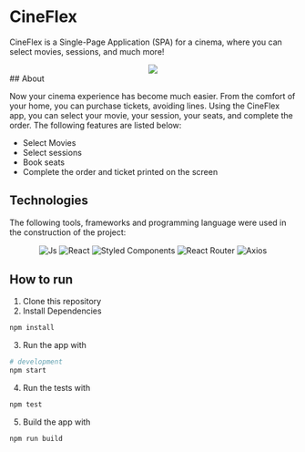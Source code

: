 # CineFlex
CineFlex is a Single-Page Application (SPA) for a cinema, where you can select movies, sessions, and much more!

<div align="center">
<img align="center" src="https://media.giphy.com/media/v1.Y2lkPTc5MGI3NjExenZ5YnQwdTltOTJncDE5eG14c2Q1NmllNWM5cmRjNWRmcW1tcXdneiZlcD12MV9pbnRlcm5hbF9naWZfYnlfaWQmY3Q9Zw/unIqBfPmQSiDqdEsej/giphy.gif" />
</div>
## About

Now your cinema experience has become much easier. From the comfort of your home, you can purchase tickets, avoiding lines. Using the CineFlex app, you can select your movie, your session, your seats, and complete the order. The following features are listed below:

<ul>
  <li>Select Movies</li>
  <li>Select sessions</li>
  <li>Book seats</li>
  <li>Complete the order and ticket printed on the screen</li>
</ul>

## Technologies
  The following tools, frameworks and programming language were used in the construction of the project: 
<div align="center">
  <img align="center" alt="Js" src="https://img.shields.io/badge/JavaScript-323330?style=for-the-badge&logo=javascript&logoColor=F7DF1E">
  <img align="center" alt="React" src="https://img.shields.io/badge/React-20232A?style=for-the-badge&logo=react&logoColor=61DAFB">
  <img align="center" alt="Styled Components" src="https://img.shields.io/badge/styled--components-DB7093?style=for-the-badge&logo=styled-components&logoColor=white">
  <img align="center" alt="React Router"src="https://img.shields.io/badge/React_Router-CA4245?style=for-the-badge&logo=react-router&logoColor=whit">
  <img align="center" alt="Axios" src="https://img.shields.io/badge/axios-671ddf?&style=for-the-badge&logo=axios&logoColor=white">
</div>

## How to run

1. Clone this repository
2. Install Dependencies
```bash
npm install
```
3. Run the app with
```bash
# development
npm start
````
4. Run the tests with
```bash
npm test
```
5. Build the app with
```bash
npm run build
```
